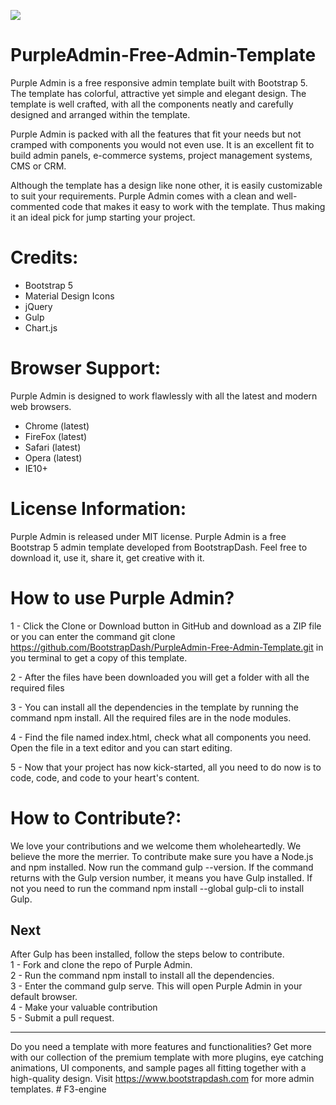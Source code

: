 <a href="http://www.bootstrapdash.com/demo/purple-admin-free" target="_blank"><img src="screenshot.jpg"></a>

<h1>PurpleAdmin-Free-Admin-Template</h1>
Purple Admin is a free responsive admin template built with Bootstrap 5. The template has colorful, attractive yet simple and elegant design. The template is well crafted, with all the components neatly and carefully designed and arranged within the template.

Purple Admin is packed with all the features that fit your needs but not cramped with components you would not even use. It is an excellent fit to build admin panels, e-commerce systems,  project management systems, CMS or CRM.

Although the template has a design like none other, it is easily customizable to suit your requirements. Purple Admin comes with a clean and well-commented code that makes it easy to work with the template. Thus making it an ideal pick for jump starting your project.


<h1>Credits:</h1>

- Bootstrap 5
- Material Design Icons
- jQuery
- Gulp
- Chart.js

<h1>Browser Support:</h1>

Purple Admin is designed to work flawlessly with all the latest and modern web browsers.

- Chrome (latest)
- FireFox (latest)
- Safari (latest)
- Opera (latest)
- IE10+  

<h1>License Information:</h1>


Purple Admin is released under MIT license. Purple Admin is a free Bootstrap 5 admin template developed from BootstrapDash. Feel free to download it, use it, share it, get creative with it.

<h1>How to use Purple Admin?</h1>


1 - Click the Clone or Download button in GitHub and download as a ZIP file or you can enter the command git clone https://github.com/BootstrapDash/PurpleAdmin-Free-Admin-Template.git in you terminal to get a copy of this template.

2 - After the files have been downloaded you will get a folder with all the required files

3 - You can install all the dependencies in the template by running the command npm install. All the required files are in the node modules.

4 - Find the file named index.html, check what all components you need. Open the file in a text editor and you can start editing.

5 - Now that your project has now kick-started, all you need to do now is to code, code, and code to your heart's content.

<h1>How to Contribute?:</h1>


We love your contributions and we welcome them wholeheartedly. We believe the more the merrier.
To contribute make sure you have a Node.js and npm installed. Now run the command gulp --version. If the command returns with the Gulp version number, it means you have Gulp installed. If not you need to run the command npm install --global gulp-cli to install Gulp.

<h2>Next</h2>

After Gulp has been installed, follow the steps below to contribute.
  <br>
	1 - Fork and clone the repo of Purple Admin.
  <br>
	2 - Run the command npm install to install all the dependencies.
  <br>
	3 - Enter the command gulp serve. This will open Purple Admin in your default browser.
  <br>
	4 - Make your valuable contribution
  <br>
	5 - Submit a pull request.
  <hr>
	Do you need a template with more features and functionalities? Get more with our collection of the premium template with more plugins, eye catching animations, UI components, and sample pages all fitting together with a high-quality design.
Visit
  <a href="https://www.bootstrapdash.com" target="_blank">https://www.bootstrapdash.com</a> for more admin templates.
#   F 3 - e n g i n e  
 